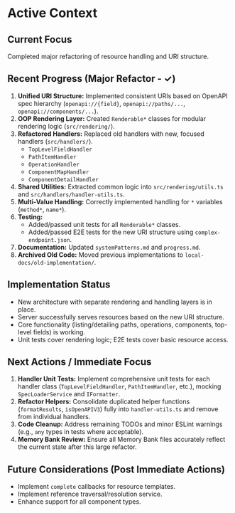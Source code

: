 # Active Context

## Current Focus
Completed major refactoring of resource handling and URI structure.

## Recent Progress (Major Refactor - ✓)
1.  **Unified URI Structure:** Implemented consistent URIs based on OpenAPI spec hierarchy (`openapi://{field}`, `openapi://paths/...`, `openapi://components/...`).
2.  **OOP Rendering Layer:** Created `Renderable*` classes for modular rendering logic (`src/rendering/`).
3.  **Refactored Handlers:** Replaced old handlers with new, focused handlers (`src/handlers/`).
    *   `TopLevelFieldHandler`
    *   `PathItemHandler`
    *   `OperationHandler`
    *   `ComponentMapHandler`
    *   `ComponentDetailHandler`
4.  **Shared Utilities:** Extracted common logic into `src/rendering/utils.ts` and `src/handlers/handler-utils.ts`.
5.  **Multi-Value Handling:** Correctly implemented handling for `*` variables (`method*`, `name*`).
6.  **Testing:**
    *   Added/passed unit tests for all `Renderable*` classes.
    *   Added/passed E2E tests for the new URI structure using `complex-endpoint.json`.
7.  **Documentation:** Updated `systemPatterns.md` and `progress.md`.
8.  **Archived Old Code:** Moved previous implementations to `local-docs/old-implementation/`.

## Implementation Status
*   New architecture with separate rendering and handling layers is in place.
*   Server successfully serves resources based on the new URI structure.
*   Core functionality (listing/detailing paths, operations, components, top-level fields) is working.
*   Unit tests cover rendering logic; E2E tests cover basic resource access.

## Next Actions / Immediate Focus
1.  **Handler Unit Tests:** Implement comprehensive unit tests for each handler class (`TopLevelFieldHandler`, `PathItemHandler`, etc.), mocking `SpecLoaderService` and `IFormatter`.
2.  **Refactor Helpers:** Consolidate duplicated helper functions (`formatResults`, `isOpenAPIV3`) fully into `handler-utils.ts` and remove from individual handlers.
3.  **Code Cleanup:** Address remaining TODOs and minor ESLint warnings (e.g., `any` types in tests where acceptable).
4.  **Memory Bank Review:** Ensure all Memory Bank files accurately reflect the current state after this large refactor.

## Future Considerations (Post Immediate Actions)
*   Implement `complete` callbacks for resource templates.
*   Implement reference traversal/resolution service.
*   Enhance support for all component types.
